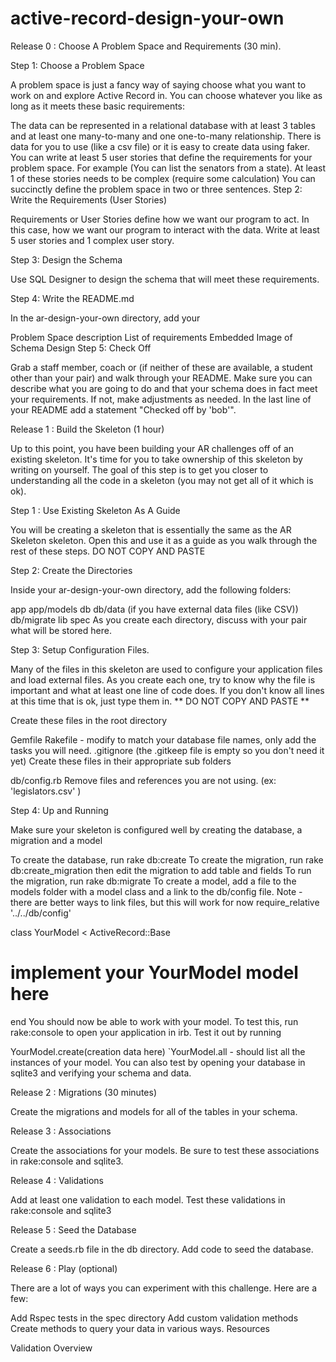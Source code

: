 # active-record-design-your-own
Release 0 : Choose A Problem Space and Requirements (30 min).

Step 1: Choose a Problem Space

A problem space is just a fancy way of saying choose what you want to work on and explore Active Record in. You can choose whatever you like as long as it meets these basic requirements:

The data can be represented in a relational database with at least 3 tables and at least one many-to-many and one one-to-many relationship.
There is data for you to use (like a csv file) or it is easy to create data using faker.
You can write at least 5 user stories that define the requirements for your problem space. For example (You can list the senators from a state). At least 1 of these stories needs to be complex (require some calculation)
You can succinctly define the problem space in two or three sentences.
Step 2: Write the Requirements (User Stories)

Requirements or User Stories define how we want our program to act. In this case, how we want our program to interact with the data. Write at least 5 user stories and 1 complex user story.

Step 3: Design the Schema

Use SQL Designer to design the schema that will meet these requirements.

Step 4: Write the README.md

In the ar-design-your-own directory, add your

Problem Space description
List of requirements
Embedded Image of Schema Design
Step 5: Check Off

Grab a staff member, coach or (if neither of these are available, a student other than your pair) and walk through your README. Make sure you can describe what you are going to do and that your schema does in fact meet your requirements. If not, make adjustments as needed. In the last line of your README add a statement "Checked off by 'bob'".

Release 1 : Build the Skeleton (1 hour)

Up to this point, you have been building your AR challenges off of an existing skeleton. It's time for you to take ownership of this skeleton by writing on yourself. The goal of this step is to get you closer to understanding all the code in a skeleton (you may not get all of it which is ok).

Step 1 : Use Existing Skeleton As A Guide

You will be creating a skeleton that is essentially the same as the AR Skeleton skeleton. Open this and use it as a guide as you walk through the rest of these steps. DO NOT COPY AND PASTE

Step 2: Create the Directories

Inside your ar-design-your-own directory, add the following folders:

app
app/models
db
db/data (if you have external data files (like CSV))
db/migrate
lib
spec
As you create each directory, discuss with your pair what will be stored here.

Step 3: Setup Configuration Files.

Many of the files in this skeleton are used to configure your application files and load external files. As you create each one, try to know why the file is important and what at least one line of code does. If you don't know all lines at this time that is ok, just type them in. ** DO NOT COPY AND PASTE **

Create these files in the root directory

Gemfile
Rakefile - modify to match your database file names, only add the tasks you will need.
.gitignore
(the .gitkeep file is empty so you don't need it yet)
Create these files in their appropriate sub folders

db/config.rb
Remove files and references you are not using. (ex: 'legislators.csv' )

Step 4: Up and Running

Make sure your skeleton is configured well by creating the database, a migration and a model

To create the database, run rake db:create
To create the migration, run rake db:create_migration then edit the migration to add table and fields
To run the migration, run rake db:migrate
To create a model, add a file to the models folder with a model class and a link to the db/config file. Note - there are better ways to link files, but this will work for now
require_relative '../../db/config'

class YourModel < ActiveRecord::Base
# implement your YourModel model here
end
You should now be able to work with your model. To test this, run rake:console to open your application in irb. Test it out by running

YourModel.create(creation data here)
`YourModel.all - should list all the instances of your model.
You can also test by opening your database in sqlite3 and verifying your schema and data.

Release 2 : Migrations (30 minutes)

Create the migrations and models for all of the tables in your schema.

Release 3 : Associations

Create the associations for your models. Be sure to test these associations in rake:console and sqlite3.

Release 4 : Validations

Add at least one validation to each model. Test these validations in rake:console and sqlite3

Release 5 : Seed the Database

Create a seeds.rb file in the db directory. Add code to seed the database.

Release 6 : Play (optional)

There are a lot of ways you can experiment with this challenge. Here are a few:

Add Rspec tests in the spec directory
Add custom validation methods
Create methods to query your data in various ways.
Resources

Validation Overview
